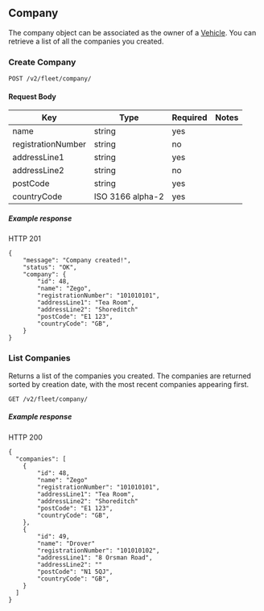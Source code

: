 ## Company

The company object can be associated as the owner of a [Vehicle](./vehicle_endpoint.md). You can retrieve a list of all the companies you created.

### Create Company

`POST /v2/fleet/company/`
#### Request Body

| Key | Type | Required | Notes |
| --- | --- | --- | --- |
| name | string | yes |  |
| registrationNumber | string | no |  |
| addressLine1 | string | yes |  |
| addressLine2 | string | no |  |
| postCode | string | yes |  |
| countryCode | ISO 3166 alpha-2 | yes |  |

##### Example response

HTTP 201

```
{
    "message": "Company created!",
    "status": "OK",
    "company": {
        "id": 48,
        "name": "Zego",
        "registrationNumber": "101010101",
        "addressLine1": "Tea Room",
        "addressLine2": "Shoreditch"
        "postCode": "E1 123",
        "countryCode": "GB",
    }
}
```

### List Companies

Returns a list of the companies you created. The companies are returned sorted by creation date, with the most recent companies appearing first.

`GET /v2/fleet/company/`

##### Example response

HTTP 200

```
{
  "companies": [
    {
        "id": 48,
        "name": "Zego"
        "registrationNumber": "101010101",
        "addressLine1": "Tea Room",
        "addressLine2": "Shoreditch"
        "postCode": "E1 123",
        "countryCode": "GB",
    },
    {
        "id": 49,
        "name": "Drover"
        "registrationNumber": "101010102",
        "addressLine1": "8 Orsman Road",
        "addressLine2": ""
        "postCode": "N1 5QJ",
        "countryCode": "GB",
    }
  ]
}
```
